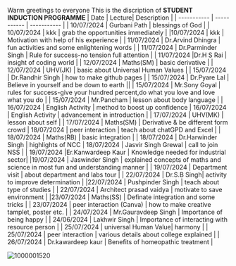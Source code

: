 Warm greetings to everyone 
This is the discription of **STUDENT INDUCTION PROGRAMME**
| Date | Lecture| Description |
| ----------- | ----------- | ----------- |
| 10/07/2024 | Gurbani Path | blessings of God |
| 10/07/2024 | kkk | grab the opportunities immediately |
|10/07/2024 | kkk | Motivation with help of his experience |
| 11/07/2024 | Dr.Arvind Dhingra | fun activities and some enlightening words |
| 11/07/2024 | Dr.Parminder Singh | Rule for success-no tension full attention |
| 11/07/2024 |Dr.H S Rai | insight of coding world |
| 12/07/2024 | Maths(SM) | basic derivative |
| 12/07/2024 | UHV(JK) | basic about Universal Human Values |
| 15/07/2024 | Dr.Randhir Singh | how to make github pages |
| 15/07/2024 | Dr.Pyare Lal | Believe in yourself and be down to earth ||
| 15/07/2024 | Mr.Sony Goyal | rules for success-give your hundred percent,do what you love and love what you do |
| 15/07/2024 | Mr.Pancham | lesson about body language |
| 16/07/2024 | English Activity | method to boost up confidence |
16/07/2024 | English Activity | advancement in introduction |
| 17/07/2024 | UHV(MK) | lesson about self |
| 17/07/2024 | Maths(SM) | Derivative & be different form crowd | 18/07/2024 | peer interaction | teach about chatGPD and Excel |
| 18/07/2024 | Maths(RB) | basic integration |
| 18/07/2024 | Dr.Harwinder Singh | highlights of NCC 
| 18/07/2024 | Jasvir Singh Grewal | call to join NSS |
| 19/07/2024 |Er.Kanwardeep Kaur | Knowledge needed for industrial sector|
|19/07/2024 | Jaswinder Singh | explained concepts of maths and science in most fun and understanding manner |
| 19/07/2024 | Department visit | about department and labs tour |
| 22/07/2024 | Dr.S.B Singh| activity to improve determination |
|22/07/2024 | Pushpinder Singh | teach about type of studies |
| 22/07/2024 | Architect prasad vaidya | motivate to save environment |
|23/07/2024 | Maths(SS) | Definate integration and some tricks |
| 23/07/2024 | peer interaction (Canva) | how to make creative tamplet, poster etc. |
| 24/07/2024 | Mr.Gauravdeep Singh | Importance of being happy |
| 24/06/2024 | Lakhwir Singh | Importance of interacting with resource person |
| 25/07/2024 | universal Human Value| harmony |
| 25/07/2024 | peer interaction | various details about college explained |
| 26/07/2024 | Dr.kawardeep kaur | Benefits of homeopathic treatment |


![1000001520](https://github.com/user-attachments/assets/1e38be69-d767-476e-8b81-503980a201bb)
